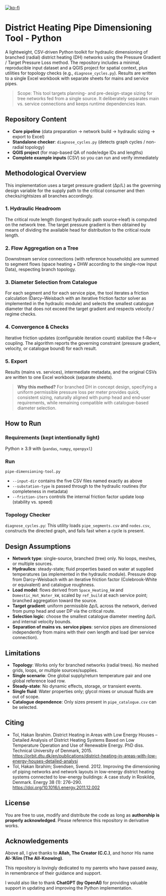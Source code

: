 [![ko-fi](https://ko-fi.com/img/githubbutton_sm.svg)](https://ko-fi.com/F2F01JB1KE)

# District Heating Pipe Dimensioning Tool - Python
A lightweight, CSV-driven Python toolkit for hydraulic dimensioning of branched (radial) district heating (DH) networks using the Pressure Gradient / Target Pressure Loss method. The repository includes a minimal, reproducible input dataset and a QGIS project for spatial context, plus utilities for topology checks (e.g., `diagnose_cycles.py`). Results are written to a single Excel workbook with separate sheets for mains and service pipes.

> Scope: This tool targets planning- and pre-design-stage sizing for tree networks fed from a single source. It deliberately separates main vs. service connections and keeps runtime dependencies lean.

## Repository Content 
* **Core pipeline** (data preparation → network build → hydraulic sizing → export to Excel)
* **Standalone checker**: `diagnose_cycles.py` (detects graph cycles / non-radial topology)
* **QGIS project** (for map-based QA of node/edge IDs and lengths)
* **Complete example inputs** (CSV) so you can run and verify immediately

## Methodological Overview
This implementation uses a target pressure gradient (Δp/L) as the governing design variable for the supply path to the critical consumer and then checks/rightsizes all branches accordingly.

### 1. Hydraulic Headroom
The critical route length (longest hydraulic path source→leaf) is computed on the network tree. The target pressure gradient is then obtained by means of dividing the available head for distribution to the critical route length. 

### 2. Flow Aggregation on a Tree
Downstream service connections (with reference households) are summed to segment flows (space heating + DHW according to the single-row Input Data), respecting branch topology.

### 3. Diameter Selection from Catalogue
For each segment and for each service pipe, the tool iterates a friction calculation (Darcy–Weisbach with an iterative friction factor solver as implemented in the hydraulic module) and selects the smallest catalogue diameter that does not exceed the target gradient and respects velocity / regime checks.

### 4. Convergence & Checks
Iterative friction updates (configurable iteration count) stabilize the f–Re–v coupling. The algorithm reports the governing constraint (pressure gradient, velocity, or catalogue bound) for each result.

### 5. Export
Results (mains vs. services), intermediate metadata, and the original CSVs are written to one Excel workbook (separate sheets).

> **Why this method?** For branched DH in concept design, specifying a uniform permissible pressure loss per meter provides quick, consistent sizing, naturally aligned with pump head and end‐user requirements, while remaining compatible with catalogue-based diameter selection.

## How to Run

### Requirements (kept intentionally light)
Python ≥ 3.9 with (`pandas`, `numpy`, `openpyxl`)

### Run
`pipe-dimensioning-tool.py`

* `--input-dir` contains the five CSV files named exactly as above
* `--substation-type` is passed through to the hydraulic routines (for completeness in metadata)
* `--friction-iters` controls the internal friction factor update loop (stability vs. speed)

### Topology Checker
`diagnose_cycles.py`: This utility loads `pipe_segments.csv` and `nodes.csv`, constructs the directed graph, and fails fast when a cycle is present.

## Design Assumptions
* **Network type**: single-source, branched (tree) only. No loops, meshes, or multiple sources.
* **Hydraulics**: steady-state; fluid properties based on water at supplied temperatures (as implemented in the hydraulic module). Pressure drop from Darcy–Weisbach with an iterative friction factor (Colebrook-White or equivalent) and catalogue roughness.
* **Load model**: flows derived from `Space_Heating_kW` and `Domestic_Hot_Water_kW`, scaled by `ref_build` at each service point; branched aggregation toward the source.
* **Target gradient**: uniform permissible Δp/L across the network, derived from pump head and user DP via the critical route.
* **Selection logic**: choose the smallest catalogue diameter meeting Δp/L and internal velocity bounds.
* **Separation of mains vs. service pipes**: service pipes are dimensioned independently from mains with their own length and load (per service connection).

## Limitations
* **Topology**: Works only for branched networks (radial trees). No meshed grids, loops, or multiple sources/supplies.
* **Single scenario**: One global supply/return temperature pair and one global reference load row.
* **Steady-state**: No dynamic effects, storage, or transient events.
* **Single fluid**: Water properties only; glycol mixes or unusual fluids are out of scope.
* **Catalogue dependence**: Only sizes present in `pipe_catalogue.csv` can be selected.

## Citing
* Tol, Hakan İbrahim. District Heating in Areas with Low Energy Houses – Detailed Analysis of District Heating Systems Based on Low Temperature Operation and Use of Renewable Energy. PhD diss. Technical University of Denmark, 2015. https://orbit.dtu.dk/en/publications/district-heating-in-areas-with-low-energy-houses-detailed-analysi 
* Tol, Hakan İbrahim; Svendsen, Svend. 2012. Improving the dimensioning of piping networks and network layouts in low-energy district heating systems connected to low-energy buildings: A case study in Roskilde, Denmark. Energy 38 (1): 276–290. https://doi.org/10.1016/j.energy.2011.12.002

## License
You are free to use, modify and distribute the code as long as **authorship is properly acknowledged**. Please reference this repository in derivative works.

## Acknowledgements
Above all, I give thanks to **Allah, The Creator (C.C.)**, and honor His name **Al-‘Alīm (The All-Knowing)**.

This repository is lovingly dedicated to my parents who have passed away, in remembrance of their guidance and support.

I would also like to thank **ChatGPT (by OpenAI)** for providing valuable support in updating and improving the Python implementation.

